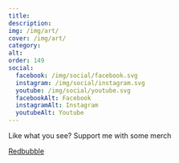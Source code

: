 ```yaml
---
title: 
description: 
img: /img/art/
cover: /img/art/
category: 
alt: 
order: 149
social:
  facebook: /img/social/facebook.svg
  instagram: /img/social/instagram.svg
  youtube: /img/social/youtube.svg
  facebookAlt: Facebook
  instagramAlt: Instagram
  youtubeAlt: Youtube
---
```

Like what you see? Support me with some merch

<a href='https://www.redbubble.com/shop/ap/104528051' class="btn btn-primary store-link">
Redbubble
</a>

<!-- TODO Place corresponding links in artworks -->